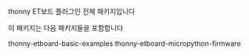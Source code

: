thonny ET보드 플러그인 전체 패키지입니다

이 패키지는 다음 패키지들을 포함합니다

thonny-etboard-basic-examples
thonny-etboard-micropython-firmware